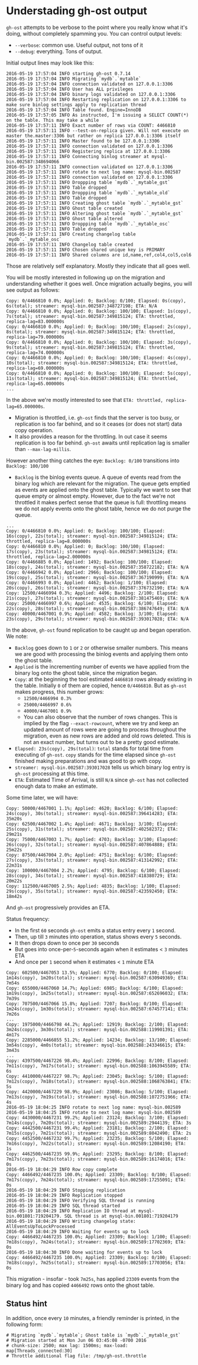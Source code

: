 # Understading gh-ost output

`gh-ost` attempts to be verbose to the point where you really know what it's doing, without completely spamming you.
You can control output levels:
- `--verbose`: common use. Useful output, not tons of it
- `--debug`: everything. Tons of output.

Initial output lines may look like this:
```
2016-05-19 17:57:04 INFO starting gh-ost 0.7.14
2016-05-19 17:57:04 INFO Migrating `mydb`.`mytable`
2016-05-19 17:57:04 INFO connection validated on 127.0.0.1:3306
2016-05-19 17:57:04 INFO User has ALL privileges
2016-05-19 17:57:04 INFO binary logs validated on 127.0.0.1:3306
2016-05-19 17:57:04 INFO Restarting replication on 127.0.0.1:3306 to make sure binlog settings apply to replication thread
2016-05-19 17:57:04 INFO Table found. Engine=InnoDB
2016-05-19 17:57:05 INFO As instructed, I'm issuing a SELECT COUNT(*) on the table. This may take a while
2016-05-19 17:57:11 INFO Exact number of rows via COUNT: 4466810
2016-05-19 17:57:11 INFO --test-on-replica given. Will not execute on master the.master:3306 but rather on replica 127.0.0.1:3306 itself
2016-05-19 17:57:11 INFO Master found to be 127.0.0.1:3306
2016-05-19 17:57:11 INFO connection validated on 127.0.0.1:3306
2016-05-19 17:57:11 INFO Registering replica at 127.0.0.1:3306
2016-05-19 17:57:11 INFO Connecting binlog streamer at mysql-bin.002587:348694066
2016-05-19 17:57:11 INFO connection validated on 127.0.0.1:3306
2016-05-19 17:57:11 INFO rotate to next log name: mysql-bin.002587
2016-05-19 17:57:11 INFO connection validated on 127.0.0.1:3306
2016-05-19 17:57:11 INFO Droppping table `mydb`.`_mytable_gst`
2016-05-19 17:57:11 INFO Table dropped
2016-05-19 17:57:11 INFO Droppping table `mydb`.`_mytable_old`
2016-05-19 17:57:11 INFO Table dropped
2016-05-19 17:57:11 INFO Creating ghost table `mydb`.`_mytable_gst`
2016-05-19 17:57:11 INFO Ghost table created
2016-05-19 17:57:11 INFO Altering ghost table `mydb`.`_mytable_gst`
2016-05-19 17:57:11 INFO Ghost table altered
2016-05-19 17:57:11 INFO Droppping table `mydb`.`_mytable_osc`
2016-05-19 17:57:11 INFO Table dropped
2016-05-19 17:57:11 INFO Creating changelog table `mydb`.`_mytable_osc`
2016-05-19 17:57:11 INFO Changelog table created
2016-05-19 17:57:11 INFO Chosen shared unique key is PRIMARY
2016-05-19 17:57:11 INFO Shared columns are id,name,ref,col4,col5,col6
```
Those are relatively self explanatory. Mostly they indicate that all goes well.

You will be mostly interested in following up on the migration and understanding whether it goes well. Once migration actually begins, you will see output as follows:

```
Copy: 0/4466810 0.0%; Applied: 0; Backlog: 0/100; Elapsed: 0s(copy), 6s(total); streamer: mysql-bin.002587:348727198; ETA: N/A
Copy: 0/4466810 0.0%; Applied: 0; Backlog: 100/100; Elapsed: 1s(copy), 7s(total); streamer: mysql-bin.002587:349815124; ETA: throttled, replica-lag=83.000000s
Copy: 0/4466810 0.0%; Applied: 0; Backlog: 100/100; Elapsed: 2s(copy), 8s(total); streamer: mysql-bin.002587:349815124; ETA: throttled, replica-lag=79.000000s
Copy: 0/4466810 0.0%; Applied: 0; Backlog: 100/100; Elapsed: 3s(copy), 9s(total); streamer: mysql-bin.002587:349815124; ETA: throttled, replica-lag=74.000000s
Copy: 0/4466810 0.0%; Applied: 0; Backlog: 100/100; Elapsed: 4s(copy), 10s(total); streamer: mysql-bin.002587:349815124; ETA: throttled, replica-lag=69.000000s
Copy: 0/4466810 0.0%; Applied: 0; Backlog: 100/100; Elapsed: 5s(copy), 11s(total); streamer: mysql-bin.002587:349815124; ETA: throttled, replica-lag=65.000000s
...
```
In the above we're mostly interested to see that `ETA: throttled, replica-lag=65.000000s`.

- Migration is throttled, i.e. `gh-ost` finds that the server is too busy, or replication is too far behind, and so it ceases (or does not start) data copy operation.
- It also provides a reason for the throttling. In out case it seems replication is too far behind. `gh-ost` awaits until replication lag is smaller than `--max-lag-millis`.

However another thing catches the eye: `Backlog: 0/100` transitions into `Backlog: 100/100`

- `Backlog` is the binlog events queue. A queue of events read from the binary log which are relevant for the migration. The queue gets emptied as events are applied onto the ghost table. Typically we want to see that queue empty or almost empty. However, due to the fact we're not throttled it makes perfect sense that the queue is full: throttling means we do not apply events onto the ghost table, hence we do not purge the queue.

```
...
Copy: 0/4466810 0.0%; Applied: 0; Backlog: 100/100; Elapsed: 16s(copy), 22s(total); streamer: mysql-bin.002587:349815124; ETA: throttled, replica-lag=8.000000s
Copy: 0/4466810 0.0%; Applied: 0; Backlog: 100/100; Elapsed: 17s(copy), 23s(total); streamer: mysql-bin.002587:349815124; ETA: throttled, replica-lag=2.000000s
Copy: 0/4466885 0.0%; Applied: 1492; Backlog: 100/100; Elapsed: 18s(copy), 24s(total); streamer: mysql-bin.002587:358722182; ETA: N/A
Copy: 0/4466942 0.0%; Applied: 2966; Backlog: 100/100; Elapsed: 19s(copy), 25s(total); streamer: mysql-bin.002587:367190999; ETA: N/A
Copy: 0/4466993 0.0%; Applied: 4462; Backlog: 1/100; Elapsed: 20s(copy), 26s(total); streamer: mysql-bin.002587:376732190; ETA: N/A
Copy: 12500/4466994 0.3%; Applied: 4496; Backlog: 2/100; Elapsed: 21s(copy), 27s(total); streamer: mysql-bin.002587:381475469; ETA: N/A
Copy: 25000/4466997 0.6%; Applied: 4535; Backlog: 6/100; Elapsed: 22s(copy), 28s(total); streamer: mysql-bin.002587:386747649; ETA: N/A
Copy: 40000/4467001 0.9%; Applied: 4582; Backlog: 3/100; Elapsed: 23s(copy), 29s(total); streamer: mysql-bin.002587:393017028; ETA: N/A
```

In the above, `gh-ost` found replication to be caught up and began operation. We note:
- `Backlog` goes down to `1` or `2` or otherwise smaller numbers. This means we are good with processing the binlog events and applying them onto the ghost table.
- `Applied` is the incrementing number of events we have applied from the binary log onto the ghost table, since the migration began.
- `Copy`: at the beginning the tool estimated `4466810` rows already existing in the table. Initially `0` of them are copied, hence `0/4466810`. But as `gh-ost` makes progress, this number grows:
  - `12500/4466994 0.3%`
  - `25000/4466997 0.6%`
  - `40000/4467001 0.9%`
  - You can also observe that the number of rows changes. This is implied by the flag `--exact-rowcount`, where we try and keep an updated amount of rows were are going to process throughout the migration, even as new rows are added and old rows deleted. This is not an exact number, but turns out to be a pretty good estimate.
- `Elapsed: 23s(copy), 29s(total)`: `total` stands for total time from executing of `gh-ost`. `copy` stands for the time elapsed since `gh-ost` finished making preparations and was good to go with copy.
- `streamer: mysql-bin.002587:393017028` tells us which binary log entry is `gh-ost` processing at this time.
- `ETA`: Estimated Time of Arrival, is still `N/A` since `gh-ost` has not collected enough data to make an estimate.

Some time later, we will have:

```
Copy: 50000/4467001 1.1%; Applied: 4620; Backlog: 6/100; Elapsed: 24s(copy), 30s(total); streamer: mysql-bin.002587:396414283; ETA: 35m20s
Copy: 62500/4467002 1.4%; Applied: 4671; Backlog: 3/100; Elapsed: 25s(copy), 31s(total); streamer: mysql-bin.002587:402582372; ETA: 29m21s
Copy: 75000/4467003 1.7%; Applied: 4703; Backlog: 3/100; Elapsed: 26s(copy), 32s(total); streamer: mysql-bin.002587:407864888; ETA: 25m22s
Copy: 87500/4467004 2.0%; Applied: 4751; Backlog: 6/100; Elapsed: 27s(copy), 33s(total); streamer: mysql-bin.002587:413142992; ETA: 22m31s
Copy: 100000/4467004 2.2%; Applied: 4795; Backlog: 6/100; Elapsed: 28s(copy), 34s(total); streamer: mysql-bin.002587:418380729; ETA: 20m22s
Copy: 112500/4467005 2.5%; Applied: 4835; Backlog: 1/100; Elapsed: 29s(copy), 35s(total); streamer: mysql-bin.002587:423592450; ETA: 18m42s
```
And `gh-ost` progressively provides an ETA.

Status frequency:
- In the first `60` seconds `gh-ost` emits a status entry every `1` second.
- Then, up till `3` minutes into operation, status shows every `5` seconds.
- It then drops down to once per `30` seconds
- But goes into once-per-`5`-seconds again when it estimates < `3` minutes ETA
- And once per `1` second when it estimates < `1` minute ETA

```
Copy: 602500/4467053 13.5%; Applied: 6770; Backlog: 0/100; Elapsed: 1m14s(copy), 1m20s(total); streamer: mysql-bin.002587:630949369; ETA: 7m54s
Copy: 655000/4467060 14.7%; Applied: 6985; Backlog: 6/100; Elapsed: 1m19s(copy), 1m25s(total); streamer: mysql-bin.002587:652696032; ETA: 7m39s
Copy: 707500/4467066 15.8%; Applied: 7207; Backlog: 0/100; Elapsed: 1m24s(copy), 1m30s(total); streamer: mysql-bin.002587:674577141; ETA: 7m26s
...
Copy: 1975000/4466798 44.2%; Applied: 12919; Backlog: 2/100; Elapsed: 3m24s(copy), 3m30s(total); streamer: mysql-bin.002588:119901391; ETA: 4m17s
Copy: 2285000/4466855 51.2%; Applied: 14234; Backlog: 13/100; Elapsed: 3m54s(copy), 4m0s(total); streamer: mysql-bin.002588:243346615; ETA: 3m43s
...
Copy: 4397500/4467226 98.4%; Applied: 22996; Backlog: 8/100; Elapsed: 7m11s(copy), 7m17s(total); streamer: mysql-bin.002588:1063945589; ETA: 6s
Copy: 4410000/4467227 98.7%; Applied: 23045; Backlog: 5/100; Elapsed: 7m12s(copy), 7m18s(total); streamer: mysql-bin.002588:1068763841; ETA: 5s
Copy: 4420000/4467229 98.9%; Applied: 23086; Backlog: 5/100; Elapsed: 7m13s(copy), 7m19s(total); streamer: mysql-bin.002588:1072751966; ETA: 4s
2016-05-19 18:04:25 INFO rotate to next log name: mysql-bin.002589
2016-05-19 18:04:25 INFO rotate to next log name: mysql-bin.002589
Copy: 4430000/4467231 99.2%; Applied: 23124; Backlog: 3/100; Elapsed: 7m14s(copy), 7m20s(total); streamer: mysql-bin.002589:2944139; ETA: 3s
Copy: 4442500/4467231 99.4%; Applied: 23181; Backlog: 2/100; Elapsed: 7m15s(copy), 7m21s(total); streamer: mysql-bin.002589:8042490; ETA: 2s
Copy: 4452500/4467232 99.7%; Applied: 23235; Backlog: 5/100; Elapsed: 7m16s(copy), 7m22s(total); streamer: mysql-bin.002589:12084190; ETA: 1s
Copy: 4462500/4467235 99.9%; Applied: 23295; Backlog: 8/100; Elapsed: 7m17s(copy), 7m23s(total); streamer: mysql-bin.002589:16174016; ETA: 0s
2016-05-19 18:04:29 INFO Row copy complete
Copy: 4466492/4467235 100.0%; Applied: 23309; Backlog: 0/100; Elapsed: 7m17s(copy), 7m24s(total); streamer: mysql-bin.002589:17255091; ETA: 0s
2016-05-19 18:04:29 INFO Stopping replication
2016-05-19 18:04:29 INFO Replication stopped
2016-05-19 18:04:29 INFO Verifying SQL thread is running
2016-05-19 18:04:29 INFO SQL thread started
2016-05-19 18:04:29 INFO Replication IO thread at mysql-bin.001801:719204179. SQL thread is at mysql-bin.001801:719204179
2016-05-19 18:04:29 INFO Writing changelog state: AllEventsUpToLockProcessed
2016-05-19 18:04:29 INFO Waiting for events up to lock
Copy: 4466492/4467235 100.0%; Applied: 23309; Backlog: 1/100; Elapsed: 7m18s(copy), 7m24s(total); streamer: mysql-bin.002589:17702369; ETA: 0s
2016-05-19 18:04:30 INFO Done waiting for events up to lock
Copy: 4466492/4467235 100.0%; Applied: 23309; Backlog: 0/100; Elapsed: 7m18s(copy), 7m25s(total); streamer: mysql-bin.002589:17703056; ETA: 0s
```
This migration - insofar - took `7m25s`, has applied `23309` events from the binary log and has copied `4466492` rows onto the ghost table.

## Status hint

In addition, once every `10` minutes, a friendly reminder is printed, in the following form:

```
# Migrating `mydb`.`mytable`; Ghost table is `mydb`.`_mytable_gst`
# Migration started at Mon Jun 06 03:45:08 -0700 2016
# chunk-size: 2500; max lag: 1500ms; max-load: map[Threads_connected:30]
# Throttle additional flag file: /tmp/gh-ost.throttle
```
